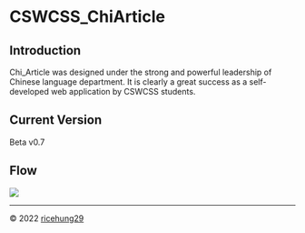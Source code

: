 # CSWCSS_ChiArticle

## Introduction 
  Chi_Article was designed under the strong and powerful leadership of Chinese language department. It is clearly a great success as a self-developed web application by CSWCSS students.
  
## Current Version
  Beta v0.7

## Flow
<img src="https://cswcss-chi-article.github.io/CSWCSS_ChiArticle_Frontend/img/flow.png" >

---
&copy; 2022 <a href="https://github.com/ricehung29" >ricehung29</a>
